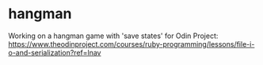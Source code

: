 # hangman
Working on a hangman game with 'save states' for Odin Project: https://www.theodinproject.com/courses/ruby-programming/lessons/file-i-o-and-serialization?ref=lnav
